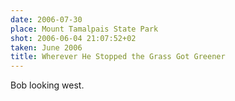 ```yaml
---
date: 2006-07-30
place: Mount Tamalpais State Park
shot: 2006-06-04 21:07:52+02
taken: June 2006
title: Wherever He Stopped the Grass Got Greener
---
```


Bob looking west.
